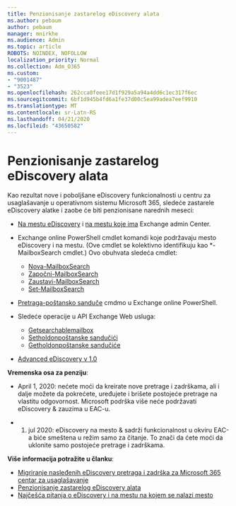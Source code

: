 ```yaml
---
title: Penzionisanje zastarelog eDiscovery alata
ms.author: pebaum
author: pebaum
manager: mnirkhe
ms.audience: Admin
ms.topic: article
ROBOTS: NOINDEX, NOFOLLOW
localization_priority: Normal
ms.collection: Adm_O365
ms.custom:
- "9001487"
- "3523"
ms.openlocfilehash: 262cca0feee17d1f929a5a94a4dd6c1ec317f6ec
ms.sourcegitcommit: 6bf1d945b4fd6a1fe37d00c5ea99adea7eef9910
ms.translationtype: MT
ms.contentlocale: sr-Latn-RS
ms.lasthandoff: 04/21/2020
ms.locfileid: "43650582"
---
```

# <a name="retirement-of-legacy-ediscovery-tools"></a>Penzionisanje zastarelog eDiscovery alata

Kao rezultat nove i poboljšane eDiscovery funkcionalnosti u centru za usaglašavanje u operativnom sistemu Microsoft 365, sledeće zastarele eDiscovery alatke i zaobe će biti penzionisane narednih meseci:

- [Na mestu eDiscovery](https://docs.microsoft.com/exchange/security-and-compliance/in-place-ediscovery/in-place-ediscovery) i [na mestu koje ima](https://docs.microsoft.com/exchange/security-and-compliance/create-or-remove-in-place-holds) Exchange admin Center.

- Exchange online PowerShell cmdlet komandi koje podržavaju mesto eDiscovery i na mestu. (Ove cmdlet se kolektivno identifikuju kao *-MailboxSearch cmdlet.) Ovo obuhvata sledeća cmdlet:

    - [Nova-MailboxSearch](https://docs.microsoft.com/powershell/module/exchange/policy-and-compliance-content-search/new-mailboxsearch)
    - [Započni-MailboxSearch](https://docs.microsoft.com/powershell/module/exchange/policy-and-compliance-content-search/start-mailboxsearch)
    - [Zaustavi-MailboxSearch](https://docs.microsoft.com/powershell/module/exchange/policy-and-compliance-content-search/stop-mailboxsearch)
    - [Set-MailboxSearch](https://docs.microsoft.com/powershell/module/exchange/policy-and-compliance-content-search/set-mailboxsearch)

- [Pretraga-poštansko sanduče](https://docs.microsoft.com/powershell/module/exchange/mailboxes/search-mailbox?view=exchange-ps) cmdmo u Exchange online PowerShell.
- Sledeće operacije u API Exchange Web usluga:
    - [Getsearchablemailbox](https://docs.microsoft.com/exchange/client-developer/web-service-reference/getsearchablemailboxes-operation)
    - [Setholdonpoštanske sandučići](https://docs.microsoft.com/exchange/client-developer/web-service-reference/setholdonmailboxes-operation)
    - [Getholdonpoštanske sandučiće](https://docs.microsoft.com/exchange/client-developer/web-service-reference/getholdonmailboxes-operation)

- [Advanced eDiscovery v 1.0](https://docs.microsoft.com/microsoft-365/compliance/office-365-advanced-ediscovery)

**Vremenska osa za penziju**:
- April 1, 2020: nećete moći da kreirate nove pretrage i zadrškama, ali i dalje možete da pokrećete, uređujete i brišete postojeće pretrage na vlastitu odgovornost. Microsoft podrška više neće podržavati eDiscovery & zauzima u EAC-u.

- 1. jul 2020: eDiscovery na mesto & sadrži funkcionalnost u okviru EAC-a biće smeštena u režim samo za čitanje. To znači da ćete moći da uklonite samo postojeće pretrage i zadrškama.

**Više informacija potražite u članku**:

 - [Migriranje nasleđenih eDiscovery pretraga i zadrška za Microsoft 365 centar za usaglašavanje](https://docs.microsoft.com/microsoft-365/compliance/migrate-legacy-ediscovery-searches-and-holds)
 - [Penzionisanje zastarelog eDiscovery alata](https://docs.microsoft.com/microsoft-365/compliance/legacy-ediscovery-retirement)
 - [Najčešća pitanja o eDiscovery i na mestu na kojem se nalazi mesto](https://docs.microsoft.com/microsoft-365/compliance/legacy-ediscovery-retirement#faqs-about-in-place-ediscovery-and-in-place-holds)




